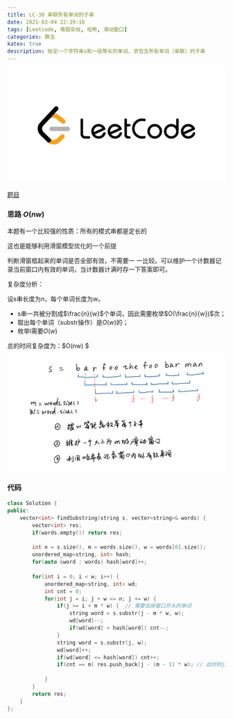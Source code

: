 ```yaml
---
title: LC-30 串联所有单词的子串
date: 2021-03-04 22:39:16
tags: [Leetcode, 难题杂烩, 哈希, 滑动窗口]
categories: 算法
katex: true
description: 给定一个字符串s和一组等长的单词，求包含所有单词（串联）的子串
---
```


![LC](/images/Leetcode.jpg)

<!--more-->

[题目](https://leetcode-cn.com/problems/substring-with-concatenation-of-all-words/submissions/)

###  思路 $O(nw)$

本题有一个比较强的性质：所有的模式串都是定长的

这也是能够利用滑窗模型优化的一个前提

判断滑窗框起来的单词是否全部有效，不需要一 一比较。可以维护一个计数器记录当前窗口内有效的单词，当计数器计满时存一下答案即可。

复杂度分析：

设s串长度为$n$，每个单词长度为$w$。

- s串一共被分割成$\frac{n}{w}$个单词，因此需要枚举$O(\frac{n}{w})$次；
- 取出每个单词（substr操作）是$O(w)$的；
- 枚举i需要$O(w)$

总的时间复杂度为：$O(nw) $

![图1](/images/LC-30/pic1.png)

### 代码

```cpp
class Solution {
public:
    vector<int> findSubstring(string s, vector<string>& words) {
        vector<int> res;
        if(words.empty()) return res;

        int n = s.size(), m = words.size(), w = words[0].size();
        unordered_map<string, int> hash;
        for(auto &word : words) hash[word]++;

        for(int i = 0; i < w; i++) {
            unordered_map<string, int> wd;
            int cnt = 0;
            for(int j = i; j + w <= n; j += w) {
                if(j >= i + m * w) {  // 需要去掉窗口开头的单词
                    string word = s.substr(j - m * w, w); 
                    wd[word]--;
                    if(wd[word] < hash[word]) cnt--;
                }
                string word = s.substr(j, w);
                wd[word]++;
                if(wd[word] <= hash[word]) cnt++;
                if(cnt == m) res.push_back(j - (m - 1) * w); // 此时的j还没加w，所以只需减去(m - 1)倍的w即可获取窗口开头单词的下标

            }
        }
        return res;
    }
};
```